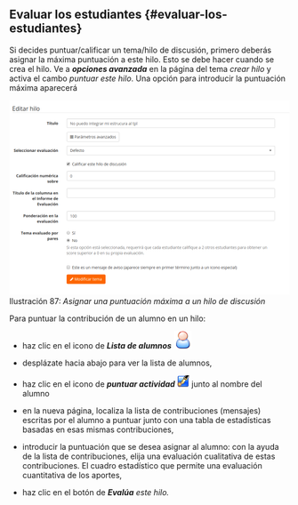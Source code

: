 ## Evaluar los estudiantes {#evaluar-los-estudiantes}

Si decides puntuar/calificar un tema/hilo de discusión, primero deberás asignar la máxima puntuación a este hilo. Esto se debe hacer cuando se crea el hilo. Ve a _**opciones avanzada**_ en la página del tema _crear hilo_ y activa el cambo _puntuar este hilo_. Una opción para introducir la puntuación máxima aparecerá

![](../assets/graficos53.png)Ilustración 87: _Asignar una puntuación máxima a un hilo de discusión_



Para puntuar la contribución de un alumno en un hilo:

*   haz clic en el icono de _**Lista de alumnos**_ ![](../assets/graphics167.png)

*   desplázate hacia abajo para ver la lista de alumnos,

*   haz clic en el icono de _**puntuar actividad**_ ![](../assets/graphics15.gif) junto al nombre del alumno

*   en la nueva página, localiza la lista de contribuciones (mensajes) escritas por el alumno a puntuar junto con una tabla de estadísticas basadas en esas mismas contribuciones,

*   introducir la puntuación que se desea asignar al alumno: con la ayuda de la lista de contribuciones, elija una evaluación cualitativa de estas contribuciones. El cuadro estadístico que permite una evaluación cuantitativa de los aportes,

*   haz clic en el botón de _**Evalúa** este hilo._
